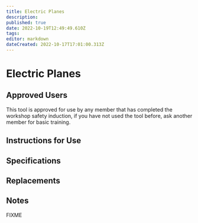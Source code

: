 ```yaml
---
title: Electric Planes
description: 
published: true
date: 2022-10-19T12:49:49.610Z
tags: 
editor: markdown
dateCreated: 2022-10-17T17:01:00.313Z
---
```


# Electric Planes

## Approved Users

This tool is approved for use by any member that has completed the workshop safety induction, if you have not used the tool before, ask another member for basic training.

## Instructions for Use

## Specifications

## Replacements

## Notes

FIXME
